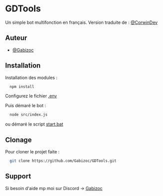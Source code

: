 
# GDTools

Un simple bot multifonction en français.
Version traduite de : [@CorwinDev](https://github.com/CorwinDev/Discord-Bot)


## Auteur

- [@Gabizoc](https://www.github.com/gabizoc)


## Installation

Installation des modules :

```bash
  npm install
```
Configurez le fichier [.env](https://github.com/Gabizoc/GDTools/blob/Main/.env)

Puis démaré le bot :
```bash
  node src/index.js
```
ou démaré le script [start.bat](https://github.com/Gabizoc/GDTools/blob/Main/start.bat)
    
## Clonage

Pour cloner le projet faite :

```bash
  git clone https://github.com/Gabizoc/GDTools.git
```


## Support

Si besoin d'aide mp moi sur Discord -> [Gabizoc](https://bento.me/gabizoc)
